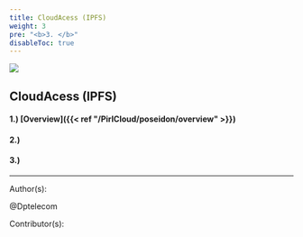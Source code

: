 ```yaml
---
title: CloudAcess (IPFS)
weight: 3
pre: "<b>3. </b>"
disableToc: true
---
```


![](/PirlCloud/images/Pirl_IPFSsmall.png)


## CloudAcess (IPFS)





#### 1.) [Overview]({{< ref "/PirlCloud/poseidon/overview" >}})
#### 2.) 
#### 3.) 













---
Author(s):


@Dptelecom


Contributor(s):
